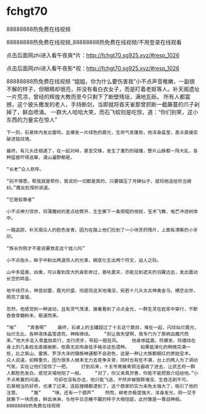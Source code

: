 # fchgt70
88888888热免费在线视频

88888888热免费在线视频_88888888热免费在线视频/不用登录在线观看

点击后面网zhi进入看午夜爽*片：http://fchgt70.sg925.xyz/#resp_1026

点击后面网zhi进入看午夜影*视：http://fchgt70.sg925.xyz/#resp_1026

88888888热免费在线视频    “姐姐，你为什么要伤害我”小不点声音稚嫩，一副很不解的样子，但眼睛却很亮，并没有看白衣女子，而是盯着老妪等人。补天阁遗址一片荒凉，曾经的辉煌大教而至今只剩下了断壁残垣，满地瓦砾。    所有人都震撼，这个披头撒发的老人，手持断剑，当即就将吞天雀那曾抓断一截藤蔓的爪子剁掉了，鲜血喷涌。    一群大人哈哈大笑，而石飞蛟则是吃惊，道：“你们别笑，这小东西的力量实在惊人”

    下一刻，石昊体内发出雷鸣，且爆发一片绿色的霞光，生命气息蓬勃，他浑身晶莹，差点直接突破进铭纹境。

    最终，有几头还相遇了，在一起对峙，甚至交锋，发生了激烈的碰撞，整片山脉都一阵大乱，各种猛兽吓得逃窜，漫山遍野都是。

    “长老”众人悲呼。

    “别不情愿。帮我就是帮你，我说的一切都是真的，只要镇压了月婵仙子，就将她送给你当媳妇。”魔女彪悍的说道。

    “它是蛟尊者”

    小不点神力惊世，将蒲魔树的差点给劈开，生生撕下一条很粗的枝杈，宝术飞舞，电芒冲进树体中。

    一路追踪，补天阁众人的脸色发青，因为在路上他们捡到了一小块灵药残片，上面有清晰的小牙印。

    “族长你刚才不是说要放走这个娃儿吗”

    小不点抬头，眸子中射出两道惊人的光束，眼底化生出两个符文，迫人之际。

    山中多猛兽、凶禽，可以看到庞大的身影奔过，兽吼震天，亦能见到遮天的羽翼远去，发出震动长空的鸣音。

    地平线尽头，神音如雷，霞光炽盛，彻底将这天地淹没，宛若十几头太古神禽金乌，横空出世，照亮了废墟。

    忽然，他感觉到一种波动，且有灵气荡漾，接着看到了点点金光，一群生灵在岩浆中穿行，不断吞食骨髓粉末，极速而来。

    “嗡”    “真香啊”    最终，石桌上的玉罐超过了十五这个数目，堆在一起，闪烁灿烂霞光，灿烂无比，各种液体晶莹透亮，神辉缭绕。    “别让我失望啊，我专门为了那柄血魔尺而来。”他大步走入骨蛊拍卖行，龙行虎步，带起一股狂风。    他身体猛震。符爆发，将缠绕在身上的几条蛟龙直接崩断，依靠无双肉身徒手格杀这些遗种。    如果能演化的稍微完满一些，比之紫山、雷族、罗浮大泽的镇族神通都不会逊色，这是一种让大族都眼红的原始宝术。    众人说道，如释重负，因为很多人根本无力去竞争天骨，同时也有些不满，台上的两人为了调动气氛，实在让他们受惊了一把。    打到后来，十五爷竟被青铜法器收了进去，让武王府一群人都脸色发白，感觉天塌地陷了一般。    “对了，你父亲真厉害，你能不能把我介绍给他。”小不点希冀的问道。    可却也没有办法，他只能飞逃，不然非被狼群淹没、生吞活剥不可。    石昊相当的好奇，也凑了过来，连狐狸精都逮到了，这个商家的实力未免太强大了，吸引了他的注意。    “轰”    “咦，还有一个葫芦”    然而，柳老亦极度强大，浑身发光，刚一交手就撕下一块虎皮，鲜血淋淋，与他平日总睡不醒的样子大相径庭，此时像是一尊战神般。88888888热免费在线视频
